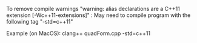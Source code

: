 To remove compile warnings "warning: alias declarations are a C++11 extension [-Wc++11-extensions]" : May need to compile program with the following tag "-std=c++11"

Example (on MacOS): clang++ quadForm.cpp -std=c++11
